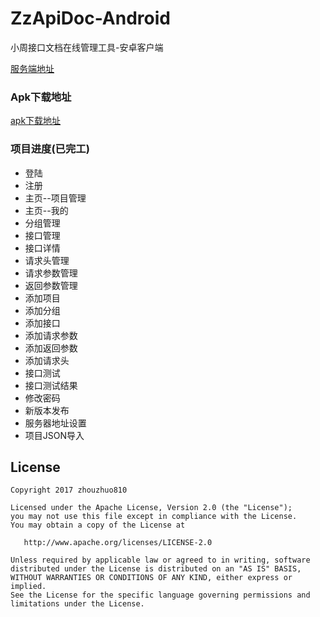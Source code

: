 # ZzApiDoc-Android
小周接口文档在线管理工具-安卓客户端

[服务端地址](https://github.com/zhouzhuo810/ZzApiDoc)


### Apk下载地址

[apk下载地址](app/ZzApiDoc_1.15.apk)


### 项目进度(已完工)


- 登陆
- 注册
- 主页--项目管理
- 主页--我的
- 分组管理
- 接口管理
- 接口详情
- 请求头管理
- 请求参数管理
- 返回参数管理
- 添加项目
- 添加分组
- 添加接口
- 添加请求参数
- 添加返回参数
- 添加请求头
- 接口测试
- 接口测试结果
- 修改密码
- 新版本发布
- 服务器地址设置
- 项目JSON导入

## License
```text
Copyright 2017 zhouzhuo810

Licensed under the Apache License, Version 2.0 (the "License");
you may not use this file except in compliance with the License.
You may obtain a copy of the License at

   http://www.apache.org/licenses/LICENSE-2.0

Unless required by applicable law or agreed to in writing, software
distributed under the License is distributed on an "AS IS" BASIS,
WITHOUT WARRANTIES OR CONDITIONS OF ANY KIND, either express or implied.
See the License for the specific language governing permissions and
limitations under the License.
```